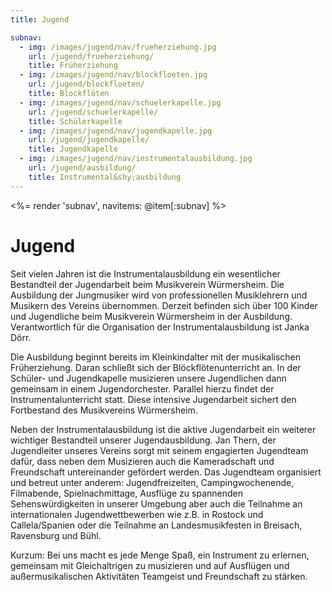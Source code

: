 ```yaml
---
title: Jugend

subnav:
  - img: /images/jugend/nav/frueherziehung.jpg
    url: /jugend/frueherziehung/
    title: Früherziehung
  - img: /images/jugend/nav/blockfloeten.jpg
    url: /jugend/blockfloeten/
    title: Blockflöten
  - img: /images/jugend/nav/schuelerkapelle.jpg
    url: /jugend/schuelerkapelle/
    title: Schülerkapelle
  - img: /images/jugend/nav/jugendkapelle.jpg
    url: /jugend/jugendkapelle/
    title: Jugendkapelle
  - img: /images/jugend/nav/instrumentalausbildung.jpg
    url: /jugend/ausbildung/
    title: Instrumental&shy;ausbildung
---
```


<%= render 'subnav', navitems: @item[:subnav] %>

Jugend
======

Seit vielen Jahren ist die Instrumentalausbildung ein wesentlicher Bestandteil der 
Jugendarbeit beim Musikverein Würmersheim. Die Ausbildung der Jungmusiker wird von 
professionellen Musiklehrern und Musikern des Vereins übernommen. Derzeit befinden 
sich über 100 Kinder und Jugendliche beim Musikverein Würmersheim in der Ausbildung. 
Verantwortlich für die Organisation der Instrumentalausbildung ist Janka Dörr.

Die Ausbildung beginnt bereits im Kleinkindalter mit der musikalischen Früherziehung. 
Daran schließt sich der Blöckflötenunterricht an. In der Schüler- und Jugendkapelle 
musizieren unsere Jugendlichen dann gemeinsam in einem Jugendorchester. Parallel hierzu 
findet der Instrumentalunterricht statt. Diese intensive Jugendarbeit sichert den Fortbestand 
des Musikvereins Würmersheim.

Neben der Instrumentalausbildung ist die aktive Jugendarbeit ein weiterer wichtiger 
Bestandteil unserer Jugendausbildung. Jan Thern, der Jugendleiter unseres Vereins sorgt 
mit seinem engagierten Jugendteam dafür, dass neben dem Musizieren auch die Kameradschaft 
und Freundschaft untereinander gefördert werden. Das Jugendteam organisiert und betreut 
unter anderem: Jugendfreizeiten, Campingwochenende, Filmabende, Spielnachmittage, 
Ausflüge zu spannenden Sehenswürdigkeiten in unserer Umgebung aber auch die Teilnahme 
an internationalen Jugendwettbewerben wie z.B. in Rostock und Callela/Spanien oder die 
Teilnahme an Landesmusikfesten in Breisach, Ravensburg und Bühl.

Kurzum: Bei uns macht es jede Menge Spaß, ein Instrument zu erlernen, gemeinsam mit 
Gleichaltrigen zu musizieren und auf Ausflügen und außermusikalischen Aktivitäten 
Teamgeist und Freundschaft zu stärken.
